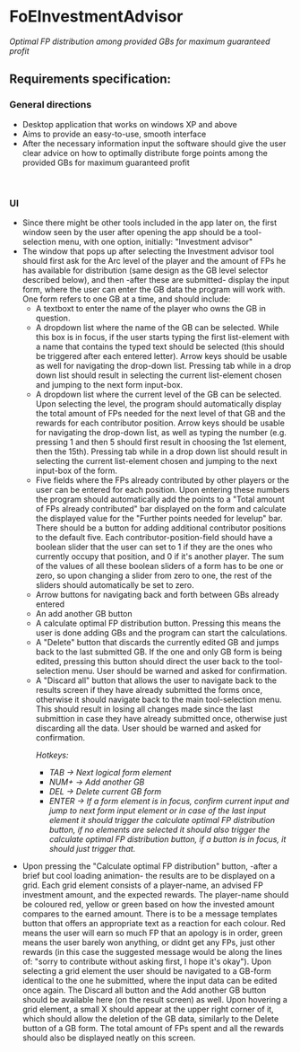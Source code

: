 # FoEInvestmentAdvisor
<i>Optimal FP distribution among provided GBs for maximum guaranteed profit </i>


<h2>Requirements specification:</h>
<br>
<h3>General directions</h3>
<ul>
  <li>Desktop application that works on windows XP and above</li>
  <li>Aims to provide an easy-to-use, smooth interface</li>
  <li>After the necessary information input the software should give the user clear advice on how to optimally distribute forge points among the provided GBs for maximum guaranteed profit</li>
</ul>
<br>
<h3>UI</h3>
<ul>
  <li>Since there might be other tools included in the app later on, the first window seen by the user after opening the app should be a tool-selection menu, with one option, initially: "Investment advisor"</li>
  <li>The window that pops up after selecting the Investment advisor tool should first ask for the Arc level of the player and the amount of FPs he has available for distribution (same design as the GB level selector described below), and then -after these are submitted- display the input form, where the user can enter the GB data the program will work with. One form refers to one GB at a time, and should include: 
    <ul>
      <li>A textboxt to enter the name of the player who owns the GB in question.</li>
      <li>A dropdown list where the name of the GB can be selected. While this box is in focus, if the user starts typing the first list-element with a name that contains the typed text should be selected (this should be triggered after each entered letter). Arrow keys should be usable as well for navigating the drop-down list. Pressing tab while in a drop down list should result in selecting the current list-element chosen and jumping to the next form input-box.</li>
      <li>A dropdown list where the current level of the GB can be selected. Upon selecting the level, the program should automatically display the total amount of FPs needed for the next level of that GB and the rewards for each contributor position. Arrow keys should be usable for navigating the drop-down list, as well as typing the number (e.g. pressing 1 and then 5 should first result in choosing the 1st element, then the 15th). Pressing tab while in a drop down list should result in selecting the current list-element chosen and jumping to the next input-box of the form.</li>
      <li>Five fields where the FPs already contributed by other players or the user can be entered for each position. Upon entering these numbers the program should automatically add the points to a "Total amount of FPs already contributed" bar displayed on the form and calculate the displayed value for the "Further points needed for levelup" bar. There should be a button for adding additional contributor positions to the default five. Each contributor-position-field should have a boolean slider that the user can set to 1 if they are the ones who currently occupy that position, and 0 if it's another player. The sum of the values of all these boolean sliders of a form has to be one or zero, so upon changing a slider from zero to one, the rest of the sliders should automatically be set to zero.</li>
      <li>Arrow buttons for navigating back and forth between GBs already entered</li>
      <li>An add another GB button</li>
      <li>A calculate optimal FP distribution button. Pressing this means the user is done adding GBs and the program can start the calculations.</li>
      <li>A "Delete" button that discards the currently edited GB and jumps back to the last submitted GB. If the one and only GB form is being edited, pressing this button should direct the user back to the tool-selection menu. User should be warned and asked for confirmation.</li>
      <li> A "Discard all" button that allows the user to navigate back to the results screen if they have already submitted the forms once, otherwise it should navigate back to the main tool-selection menu. This should result in losing all changes made since the last submittion in case they have already submitted once, otherwise just discarding all the data. User should be warned and asked for confirmation.</li>
      <p><i>
        Hotkeys:
        <ul>
          <li>TAB -> Next logical form element</li>
          <li>NUM+ -> Add another GB</li>
          <li>DEL -> Delete current GB form</li>
          <li>ENTER -> If a form element is in focus, confirm current input and jump to next form input element or in case of the last input element it should trigger the calculate optimal FP distribution button, if no elements are selected it should also trigger the calculate optimal FP distribution button, if a button is in focus, it should just trigger that.</li>
        </ul>
      </i></p>
    </ul>  
  </li>
  <li>Upon pressing the "Calculate optimal FP distribution" button, -after a brief but cool loading animation- the results are to be displayed on a grid. Each grid element consists of a player-name, an advised FP investment amount, and the expected rewards. The player-name should be coloured red, yellow or green based on how the invested amount compares to the earned amount. There is to be a message templates button that offers an appropriate text as a reaction for each colour. Red means the user will earn so much FP that an apology is in order, green means the user barely won anything, or didnt get any FPs, just other rewards (in this case the suggested message would be along the lines of: "sorry to contribute without asking first, I hope it's okay").  Upon selecting a grid element the user should be navigated to a GB-form identical to the one he submitted, where the input data can be edited once again. The Discard all button and the Add another GB button should be available here (on the result screen) as well. Upon hovering a grid element, a small X should appear at the upper right corner of it, which should allow the deletion of the GB data, similarly to the Delete button of a GB form. The total amount of FPs spent and all the rewards should also be displayed neatly on this screen.</li>
</ul>
